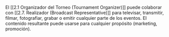 El [[2.1 Organizador del Torneo (Tournament Organizer)]] puede colaborar con [[2.7. Realizador (Broadcast Representative)]] para televisar, transmitir, filmar, fotografiar, grabar o emitir cualquier parte de los eventos. El contenido resultante puede usarse para cualquier propósito (marketing, promoción).